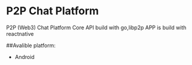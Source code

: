 # P2P Chat Platform
P2P (Web3) Chat Platform
Core API build with go,libp2p
APP is build with reactnative

##Avalible platform: 
- Android
